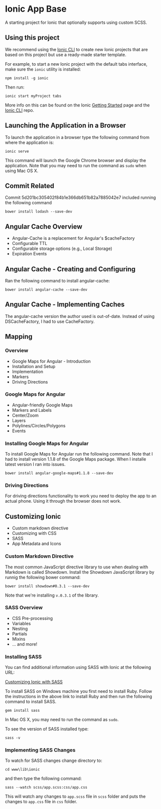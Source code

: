 Ionic App Base
=====================

A starting project for Ionic that optionally supports using custom SCSS.

## Using this project

We recommend using the [Ionic CLI](https://github.com/driftyco/ionic-cli) to create new Ionic projects that are based on this project but use a ready-made starter template.

For example, to start a new Ionic project with the default tabs interface, make sure the `ionic` utility is installed:

	npm install -g ionic

Then run: 


	ionic start myProject tabs


More info on this can be found on the Ionic [Getting Started](http://ionicframework.com/getting-started) page and the [Ionic CLI](https://github.com/driftyco/ionic-cli) repo.

## Launching the Application in a Browser

To launch the application in a browser type the following command from where the application is:

	ionic serve

This command will launch the Google Chrome browser and display the application. Note that you may need to run the command as `sudo` when using Mac OS X.

## Commit Related
Commit 5d201bc305402f84b1e366db651b82a7885042e7 included running the following command

	bower install lodash --save-dev



## Angular Cache Overview

-	Angular-Cache is a replacement for Angular's $cacheFactory
-	Configurable TTL
-	Configurable storage options (e.g., Local Storage)
-	Expiration Events


## Angular Cache - Creating and Configuring

Ran the following command to install angular-cache:

	bower install angular-cache --save-dev
	
## Angular Cache - Implementing Caches

The angular-cache version the author used is out-of-date. Instead of using DSCacheFactory, I had to use CacheFactory. 	

## Mapping

### Overview
-	Google Maps for Angular - Introduction
-	Installation and Setup
-	Implementation
-	Markers
-	Driving Directions

### Google Maps for Angular

-	Angular-friendly Google Maps
-	Markers and Labels
-	Center/Zoom
-	Layers
-	Polylines/Circles/Polygons
-	Events

### Installing Google Maps for Angular

To install Google Maps for Angular run the following command. Note that I had to install version 1.1.8 of the Google Maps package. When I installe latest version I ran into issues. 

	bower install angular-google-maps#1.1.8 --save-dev
	
	
### Driving Directions

For driving directions functionality to work you need to deploy the app to an actual phone. Using it through the browser does not work.


## Customizing Ionic

-	Custom markdown directive
-	Customizing with CSS
-	SASS
-	App Metadata and Icons

### Custom Markdown Directive 

The most common JavaScript directive library to use when dealing with Markdown is called Showdown. Install the Showdown JavaScript library by runnig the following bower command:

	bower install showdown#0.3.1 --save-dev
	
Note that we're installing `v.0.3.1` of the library. 

### SASS Overview

-	CSS Pre-processing
-	Variables
-	Nesting
-	Partials
-	Mixins
-	... and more!


### Installing SASS

You can find additional information using SASS with Ionic at the following URL:

[Customizing Ionic with SASS](http://www.ionicframework.com/tutorials/customizing-ionic-with-sass/ "Customizing Ionic with SASS")	

To install SASS on Windows machine you first need to install Ruby. Follow the instructions in the above link to install Ruby and then run the following command to install SASS. 

	gem install sass
	
In Mac OS X, you may need to run the command as `sudo`. 

To see the version of SASS installed type:

	sass -v
### Implementing SASS Changes

To watch for SASS changes change directory to:

	cd www\lib\ionic
	
and then type the following command:

	sass --watch scss/app.scss:css/app.css
	
This will watch any changes to `app.scss` file in `scss` folder and puts the changes to `app.css` file in `css` folder. 			




